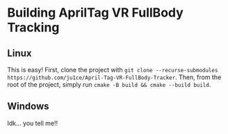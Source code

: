 # Building AprilTag VR FullBody Tracking

## Linux
This is easy! First, clone the project with `git clone --recurse-submodules https://github.com/ju1ce/April-Tag-VR-FullBody-Tracker`. Then, from the root of the project, simply run `cmake -B build && cmake --build build`.

## Windows
Idk... you tell me!!